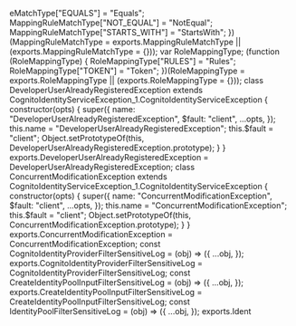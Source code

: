 eMatchType["EQUALS"] = "Equals";
    MappingRuleMatchType["NOT_EQUAL"] = "NotEqual";
    MappingRuleMatchType["STARTS_WITH"] = "StartsWith";
})(MappingRuleMatchType = exports.MappingRuleMatchType || (exports.MappingRuleMatchType = {}));
var RoleMappingType;
(function (RoleMappingType) {
    RoleMappingType["RULES"] = "Rules";
    RoleMappingType["TOKEN"] = "Token";
})(RoleMappingType = exports.RoleMappingType || (exports.RoleMappingType = {}));
class DeveloperUserAlreadyRegisteredException extends CognitoIdentityServiceException_1.CognitoIdentityServiceException {
    constructor(opts) {
        super({
            name: "DeveloperUserAlreadyRegisteredException",
            $fault: "client",
            ...opts,
        });
        this.name = "DeveloperUserAlreadyRegisteredException";
        this.$fault = "client";
        Object.setPrototypeOf(this, DeveloperUserAlreadyRegisteredException.prototype);
    }
}
exports.DeveloperUserAlreadyRegisteredException = DeveloperUserAlreadyRegisteredException;
class ConcurrentModificationException extends CognitoIdentityServiceException_1.CognitoIdentityServiceException {
    constructor(opts) {
        super({
            name: "ConcurrentModificationException",
            $fault: "client",
            ...opts,
        });
        this.name = "ConcurrentModificationException";
        this.$fault = "client";
        Object.setPrototypeOf(this, ConcurrentModificationException.prototype);
    }
}
exports.ConcurrentModificationException = ConcurrentModificationException;
const CognitoIdentityProviderFilterSensitiveLog = (obj) => ({
    ...obj,
});
exports.CognitoIdentityProviderFilterSensitiveLog = CognitoIdentityProviderFilterSensitiveLog;
const CreateIdentityPoolInputFilterSensitiveLog = (obj) => ({
    ...obj,
});
exports.CreateIdentityPoolInputFilterSensitiveLog = CreateIdentityPoolInputFilterSensitiveLog;
const IdentityPoolFilterSensitiveLog = (obj) => ({
    ...obj,
});
exports.Ident